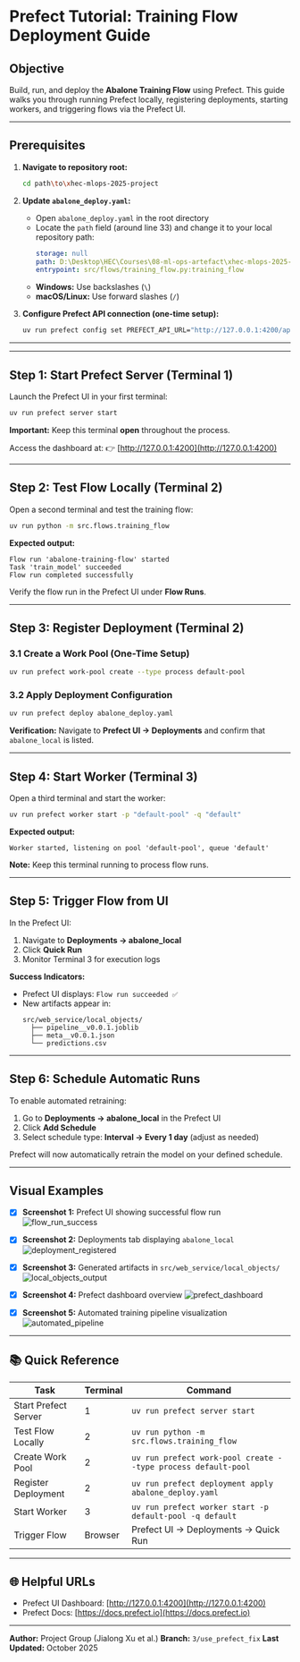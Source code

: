 # Prefect Tutorial: Training Flow Deployment Guide

## Objective
Build, run, and deploy the **Abalone Training Flow** using Prefect. This guide walks you through running Prefect locally, registering deployments, starting workers, and triggering flows via the Prefect UI.

---

## Prerequisites

1. **Navigate to repository root:**
   ```bash
   cd path\to\xhec-mlops-2025-project
   ```

2. **Update `abalone_deploy.yaml`:**
   - Open `abalone_deploy.yaml` in the root directory
   - Locate the `path` field (around line 33) and change it to your local repository path:
     ```yaml
     storage: null
     path: D:\Desktop\HEC\Courses\08-ml-ops-artefact\xhec-mlops-2025-project  # ← Change this
     entrypoint: src/flows/training_flow.py:training_flow
     ```
   - **Windows:** Use backslashes (`\`)
   - **macOS/Linux:** Use forward slashes (`/`)

3. **Configure Prefect API connection (one-time setup):**
   ```bash
   uv run prefect config set PREFECT_API_URL="http://127.0.0.1:4200/api"
   ```

---

---

## Step 1: Start Prefect Server (Terminal 1)

Launch the Prefect UI in your first terminal:
```bash
uv run prefect server start
```

**Important:** Keep this terminal **open** throughout the process.

Access the dashboard at:
👉 [http://127.0.0.1:4200](http://127.0.0.1:4200)

---

## Step 2: Test Flow Locally (Terminal 2)

Open a second terminal and test the training flow:
```bash
uv run python -m src.flows.training_flow
```

**Expected output:**
```
Flow run 'abalone-training-flow' started
Task 'train_model' succeeded
Flow run completed successfully
```

Verify the flow run in the Prefect UI under **Flow Runs**.

---

## Step 3: Register Deployment (Terminal 2)

### 3.1 Create a Work Pool (One-Time Setup)
```bash
uv run prefect work-pool create --type process default-pool
```

### 3.2 Apply Deployment Configuration
```bash
uv run prefect deploy abalone_deploy.yaml
```

**Verification:**
Navigate to **Prefect UI → Deployments** and confirm that `abalone_local` is listed.

---

## Step 4: Start Worker (Terminal 3)

Open a third terminal and start the worker:
```bash
uv run prefect worker start -p "default-pool" -q "default"
```

**Expected output:**
```
Worker started, listening on pool 'default-pool', queue 'default'
```

**Note:** Keep this terminal running to process flow runs.

---

## Step 5: Trigger Flow from UI

In the Prefect UI:
1. Navigate to **Deployments → abalone_local**
2. Click **Quick Run**
3. Monitor Terminal 3 for execution logs

**Success Indicators:**
- Prefect UI displays: `Flow run succeeded ✅`
- New artifacts appear in:
  ```
  src/web_service/local_objects/
    ├── pipeline__v0.0.1.joblib
    ├── meta__v0.0.1.json
    └── predictions.csv
  ```

---

## Step 6: Schedule Automatic Runs

To enable automated retraining:

1. Go to **Deployments → abalone_local** in the Prefect UI
2. Click **Add Schedule**
3. Select schedule type: **Interval → Every 1 day** (adjust as needed)

Prefect will now automatically retrain the model on your defined schedule.

---

## Visual Examples

- [x] **Screenshot 1:** Prefect UI showing successful flow run
  ![flow_run_success](../assets/flow_run_success.png)

- [x] **Screenshot 2:** Deployments tab displaying `abalone_local`
  ![deployment_registered](../assets/deployment_registered.png)

- [x] **Screenshot 3:** Generated artifacts in `src/web_service/local_objects/`
  ![local_objects_output](../assets/local_objects_output.png)

- [x] **Screenshot 4:** Prefect dashboard overview
  ![prefect_dashboard](../assets/prefect_dashboard.png)

- [x] **Screenshot 5:** Automated training pipeline visualization
  ![automated_pipeline](../assets/automated_pipeline.png)

---

## 📚 Quick Reference

| Task | Terminal | Command |
|------|----------|---------|
| Start Prefect Server | 1 | `uv run prefect server start` |
| Test Flow Locally | 2 | `uv run python -m src.flows.training_flow` |
| Create Work Pool | 2 | `uv run prefect work-pool create --type process default-pool` |
| Register Deployment | 2 | `uv run prefect deployment apply abalone_deploy.yaml` |
| Start Worker | 3 | `uv run prefect worker start -p default-pool -q default` |
| Trigger Flow | Browser | Prefect UI → Deployments → Quick Run |

---

## 🌐 Helpful URLs
- Prefect UI Dashboard: [http://127.0.0.1:4200](http://127.0.0.1:4200)
- Prefect Docs: [https://docs.prefect.io](https://docs.prefect.io)

---

**Author:** Project Group (Jialong Xu et al.)
**Branch:** `3/use_prefect_fix`
**Last Updated:** October 2025

